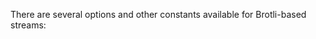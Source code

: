 <!-- YAML
added:
 - v11.7.0
 - v10.16.0
-->

There are several options and other constants available for Brotli-based
streams:

